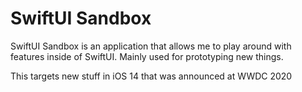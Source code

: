 # SwiftUI Sandbox

SwiftUI Sandbox is an application that allows me to play around with features inside of SwiftUI. Mainly used for prototyping new things. 

This targets new stuff in iOS 14 that was announced at WWDC 2020
